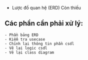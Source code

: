 - Lược đồ quan hệ (ERD) Còn thiếu
## Các phần cần phải xử lý:
	- Phần bảng ERD
	- Kiểm tra usecase
	- Chỉnh lại thông tin phần csdl
	- Vẽ lại logic csdl
	- Vẽ lại class diagram

